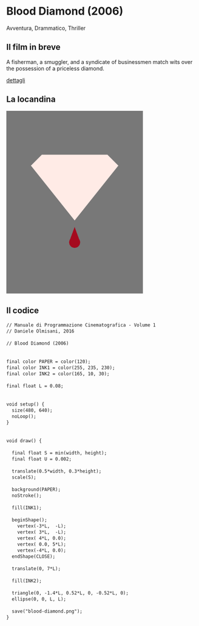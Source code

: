 # Blood Diamond (2006)

Avventura, Drammatico, Thriller

## Il film in breve
A fisherman, a smuggler, and a syndicate of businessmen match wits over the possession of a priceless diamond.

[dettagli](https://www.imdb.com/title/tt0450259/)

## La locandina
<img src="blood-diamond.png"  width="360px" title="Blood Diamond">


## Il codice
```processing
// Manuale di Programmazione Cinematografica - Volume 1
// Daniele Olmisani, 2016

// Blood Diamond (2006)


final color PAPER = color(120);
final color INK1 = color(255, 235, 230);
final color INK2 = color(165, 10, 30);

final float L = 0.08;


void setup() {
  size(480, 640);
  noLoop();
}


void draw() {
  
  final float S = min(width, height);
  final float U = 0.002;
  
  translate(0.5*width, 0.3*height);
  scale(S);
  
  background(PAPER);
  noStroke();
  
  fill(INK1);

  beginShape();
    vertex(-3*L,  -L);
    vertex( 3*L,  -L);
    vertex( 4*L, 0.0);
    vertex( 0.0, 5*L);
    vertex(-4*L, 0.0);
  endShape(CLOSE);
  
  translate(0, 7*L);
  
  fill(INK2);
  
  triangle(0, -1.4*L, 0.52*L, 0, -0.52*L, 0);
  ellipse(0, 0, L, L);
  
  save("blood-diamond.png");
}
```
